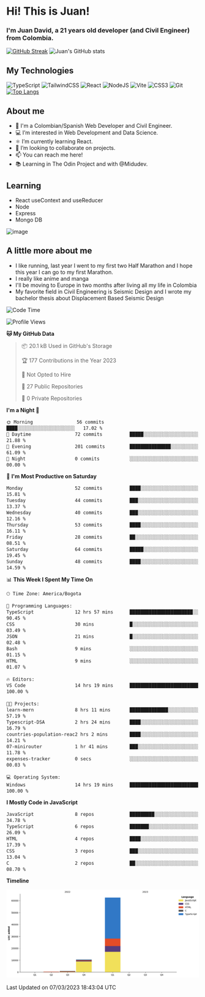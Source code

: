 # Hi! This is Juan!
### I'm Juan David, a 21 years old developer (and Civil Engineer) from Colombia.
[![GitHub Streak](https://streak-stats.demolab.com/?user=JuanGuerrero09)](https://git.io/streak-stats)
![Juan's GitHub stats](https://github-readme-stats.vercel.app/api?username=JuanGuerrero09&show_icons=true&theme=radical)

## My Technologies
![TypeScript](https://img.shields.io/badge/typescript-%23007ACC.svg?style=for-the-badge&logo=typescript&logoColor=white)
![TailwindCSS](https://img.shields.io/badge/tailwindcss-%2338B2AC.svg?style=for-the-badge&logo=tailwind-css&logoColor=white)
![React](https://img.shields.io/badge/react-%2320232a.svg?style=for-the-badge&logo=react&logoColor=%2361DAFB)
![NodeJS](https://img.shields.io/badge/node.js-6DA55F?style=for-the-badge&logo=node.js&logoColor=white)
![Vite](https://img.shields.io/badge/vite-%23646CFF.svg?style=for-the-badge&logo=vite&logoColor=white)
![CSS3](https://img.shields.io/badge/css3-%231572B6.svg?style=for-the-badge&logo=css3&logoColor=white)
![Git](https://img.shields.io/badge/git-%23F05033.svg?style=for-the-badge&logo=git&logoColor=white)
<br>
[![Top Langs](https://github-readme-stats.vercel.app/api/top-langs/?username=JuanGuerrero09&layout=compact)](https://github.com/anuraghazra/github-readme-stats)

## About me


- 👋 I'm a Colombian/Spanish Web Developer and Civil Engineer.
- 💻 I’m interested in Web Development and Data Science.
- ⚛️ I’m currently learning React.
- 💞️ I’m looking to collaborate on projects.
- 📫 You can reach me here!
- 📚 Learning in The Odin Project and with @Midudev.

## Learning

- React useContext and useReducer
- Node
- Express
- Mongo DB

![image](https://user-images.githubusercontent.com/77643820/223018882-02b69b7c-a406-43b3-b377-52246f64a772.png)


## A little more about me
- I like running, last year I went to my first two Half Marathon and I hope this year I can go to my first Marathon.
- I really like anime and manga
- I'll be moving to Europe in two months after living all my life in Colombia
- My favorite field in Civil Engineering is Seismic Design and I wrote my bachelor thesis about Displacement Based Seismic Design

<!--START_SECTION:waka-->
![Code Time](http://img.shields.io/badge/Code%20Time-44%20hrs%2039%20mins-blue)

![Profile Views](http://img.shields.io/badge/Profile%20Views-25-blue)

**🐱 My GitHub Data** 

> 📦 20.1 kB Used in GitHub's Storage 
 > 
> 🏆 177 Contributions in the Year 2023
 > 
> 🚫 Not Opted to Hire
 > 
> 📜 27 Public Repositories 
 > 
> 🔑 0 Private Repositories 
 > 
**I'm a Night 🦉** 

```text
🌞 Morning                56 commits          ████░░░░░░░░░░░░░░░░░░░░░   17.02 % 
🌆 Daytime                72 commits          █████░░░░░░░░░░░░░░░░░░░░   21.88 % 
🌃 Evening                201 commits         ███████████████░░░░░░░░░░   61.09 % 
🌙 Night                  0 commits           ░░░░░░░░░░░░░░░░░░░░░░░░░   00.00 % 
```
📅 **I'm Most Productive on Saturday** 

```text
Monday                   52 commits          ████░░░░░░░░░░░░░░░░░░░░░   15.81 % 
Tuesday                  44 commits          ███░░░░░░░░░░░░░░░░░░░░░░   13.37 % 
Wednesday                40 commits          ███░░░░░░░░░░░░░░░░░░░░░░   12.16 % 
Thursday                 53 commits          ████░░░░░░░░░░░░░░░░░░░░░   16.11 % 
Friday                   28 commits          ██░░░░░░░░░░░░░░░░░░░░░░░   08.51 % 
Saturday                 64 commits          █████░░░░░░░░░░░░░░░░░░░░   19.45 % 
Sunday                   48 commits          ████░░░░░░░░░░░░░░░░░░░░░   14.59 % 
```


📊 **This Week I Spent My Time On** 

```text
🕑︎ Time Zone: America/Bogota

💬 Programming Languages: 
TypeScript               12 hrs 57 mins      ███████████████████████░░   90.45 % 
CSS                      30 mins             █░░░░░░░░░░░░░░░░░░░░░░░░   03.49 % 
JSON                     21 mins             █░░░░░░░░░░░░░░░░░░░░░░░░   02.48 % 
Bash                     9 mins              ░░░░░░░░░░░░░░░░░░░░░░░░░   01.15 % 
HTML                     9 mins              ░░░░░░░░░░░░░░░░░░░░░░░░░   01.07 % 

🔥 Editors: 
VS Code                  14 hrs 19 mins      █████████████████████████   100.00 % 

🐱‍💻 Projects: 
learn-mern               8 hrs 11 mins       ██████████████░░░░░░░░░░░   57.19 % 
Typescript-DSA           2 hrs 24 mins       ████░░░░░░░░░░░░░░░░░░░░░   16.79 % 
countries-population-reac2 hrs 2 mins        ████░░░░░░░░░░░░░░░░░░░░░   14.21 % 
07-minirouter            1 hr 41 mins        ███░░░░░░░░░░░░░░░░░░░░░░   11.78 % 
expenses-tracker         0 secs              ░░░░░░░░░░░░░░░░░░░░░░░░░   00.03 % 

💻 Operating System: 
Windows                  14 hrs 19 mins      █████████████████████████   100.00 % 
```

**I Mostly Code in JavaScript** 

```text
JavaScript               8 repos             █████████░░░░░░░░░░░░░░░░   34.78 % 
TypeScript               6 repos             ███████░░░░░░░░░░░░░░░░░░   26.09 % 
HTML                     4 repos             ████░░░░░░░░░░░░░░░░░░░░░   17.39 % 
CSS                      3 repos             ███░░░░░░░░░░░░░░░░░░░░░░   13.04 % 
C                        2 repos             ██░░░░░░░░░░░░░░░░░░░░░░░   08.70 % 
```



**Timeline**

![Lines of Code chart](https://raw.githubusercontent.com/JuanGuerrero09/JuanGuerrero09/main/assets/bar_graph.png)


 Last Updated on 07/03/2023 18:43:04 UTC
<!--END_SECTION:waka-->


<!---
JuanGuerrero09/JuanGuerrero09 is a ✨ special ✨ repository because its `README.md` (this file) appears on your GitHub profile.
You can click the Preview link to take a look at your changes.
--->

